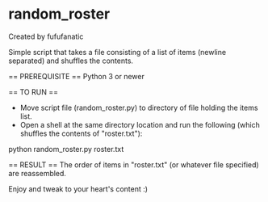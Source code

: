 # random_roster

Created by fufufanatic

Simple script that takes a file consisting of a list of items (newline separated) and shuffles the contents.

== PREREQUISITE ==
Python 3 or newer

== TO RUN ==
- Move script file (random_roster.py) to directory of file holding the items list.
- Open a shell at the same directory location and run the following (which shuffles the contents of "roster.txt"):

python random_roster.py roster.txt

== RESULT ==
The order of items in "roster.txt" (or whatever file specified) are reassembled.

Enjoy and tweak to your heart's content :)